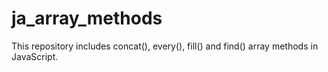 # ja_array_methods
This repository includes concat(), every(), fill() and find() array methods in JavaScript.
